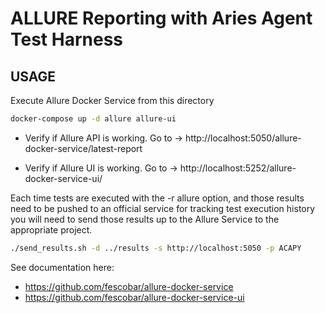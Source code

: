 # ALLURE Reporting with Aries Agent Test Harness

## USAGE
Execute Allure Docker Service from this directory
```sh
docker-compose up -d allure allure-ui
```

- Verify if Allure API is working. Go to -> http://localhost:5050/allure-docker-service/latest-report

- Verify if Allure UI is working. Go to -> http://localhost:5252/allure-docker-service-ui/

Each time tests are executed with the -r allure option, and those results need to be pushed to an official service for tracking test execution history you will need to send those results up to the Allure Service to the appropriate project. 
```sh
./send_results.sh -d ../results -s http://localhost:5050 -p ACAPY
```

See documentation here:
- https://github.com/fescobar/allure-docker-service
- https://github.com/fescobar/allure-docker-service-ui
